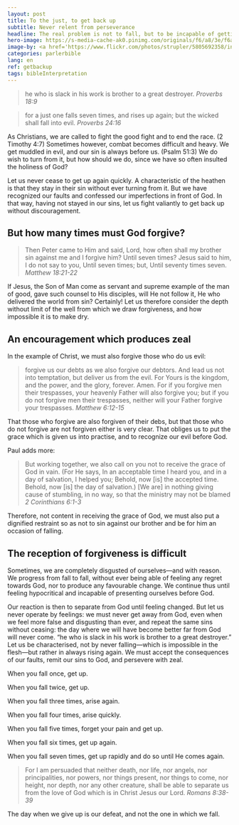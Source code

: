 ```yaml
---
layout: post
title: To the just, to get back up
subtitle: Never relent from perseverance
headline: The real problem is not to fall, but to be incapable of getting up again.
hero-image: https://s-media-cache-ak0.pinimg.com/originals/f6/a8/3e/f6a83e31dacb4fff21f9acaee4b3c5a7.jpg
image-by: <a href='https://www.flickr.com/photos/strupler/5805692358/in/photolist-9R2G57-7bEArh-9R5Dqf-sdb2Jb-oUC5JJ-bUazpP-pG2W2d-DY8V1-4a5QuT-e8HqZK-oDGx7g-dq7mGP-oQXXPZ-8wGird-qLvu8s-Dkvkt5-e1J32y-b3aQYK-89YzQk-6vp3Ct-oy9f1d-6WMsjK-xy8Y4-48QY9R-ho8D2A-FGV6q7-dTnRa-nCmoDu-g9F4bZ-fL28Gc-eezodP-4imbRA-f897u4-fL28wk-hMEySq-7TmD7a-97TGyR-359Vri-34Nf33-4VvcV4-daWMYy-5EiYeY-pKxo39-2xpZL4-5udfrY-cR5EGb-numtKw-bTH1Zz-8t7ziq-CbqRsv'  target='_new'>Zurich 2011 - Standing Tall</a> by <a href='https://www.flickr.com/photos/strupler/' target='_new' >ND Strupler</a> under <a href='https://creativecommons.org/licenses/by/2.0/' target='_new'>Attribution 2.0 Generic</a>
categories: parlerbible
lang: en
ref: getbackup
tags: bibleInterpretation
---
```

<blockquote>he who is slack in his work is brother to a great destroyer. <cite>Proverbs 18:9</cite></blockquote>
<blockquote>for a just one falls seven times, and rises up again; but the wicked shall fall into evil. <cite>Proverbs 24:16</cite></blockquote>
As Christians, we are called to fight the good fight and to end the race. (2 Timothy 4:7) Sometimes however, combat becomes difficult and heavy. We get muddled in evil, and our sin is always before us. (Psalm 51:3) We do wish to turn from it, but how should we do, since we have so often insulted the holiness of God?

Let us never cease to get up again quickly. A characteristic of the heathen is that they stay in their sin without ever turning from it. But we have recognized our faults and confessed our imperfections in front of God. In that way, having not stayed in our sins, let us fight valiantly to get back up without discouragement.<!--more-->
<h2>But how many times must God forgive?</h2>
<blockquote>Then Peter came to Him and said, Lord, how often shall my brother sin against me and I forgive him? Until seven times? Jesus said to him, I do not say to you, Until seven times; but, Until seventy times seven. <cite>Matthew 18:21-22</cite></blockquote>
If Jesus, the Son of Man come as servant and supreme example of the man of good, gave such counsel to His disciples, will He not follow it, He who delivered the world from sin? Certainly! Let us therefore consider the depth without limit of the well from which we draw forgiveness, and how impossible it is to make dry.
<h2>An encouragement which produces zeal</h2>
In the example of Christ, we must also forgive those who do us evil:
<blockquote>forgive us our debts as we also forgive our debtors. And lead us not into temptation, but deliver us from the evil. For Yours is the kingdom, and the power, and the glory, forever. Amen. For if you forgive men their trespasses, your heavenly Father will also forgive you; but if you do not forgive men their trespasses, neither will your Father forgive your trespasses. <cite>Matthew 6:12-15</cite></blockquote>
That those who forgive are also forgiven of their debs, but that those who do not forgive are not forgiven either is very clear. That obliges us to put the grace which is given us into practise, and to recognize our evil before God.

Paul adds more:
<blockquote>But working together, we also call on you not to receive the grace of God in vain. (For He says, In an acceptable time I heard you, and in a day of salvation, I helped you; Behold, now [is] the accepted time. Behold, now [is] the day of salvation.) [We are] in nothing giving cause of stumbling, in no way, so that the ministry may not be blamed <cite>2 Corinthians 6:1-3</cite></blockquote>
Therefore, not content in receiving the grace of God, we must also put a dignified restraint so as not to sin against our brother and be for him an occasion of falling.
<h2>The reception of forgiveness is difficult</h2>
Sometimes, we are completely disgusted of ourselves—and with reason. We progress from fall to fall, without ever being able of feeling any regret towards God, nor to produce any favourable change. We continue thus until feeling hypocritical and incapable of presenting ourselves before God.

Our reaction is then to separate from God until feeling changed. But let us never operate by feelings: we must never get away from God, even when we feel more false and disgusting than ever, and repeat the same sins without ceasing: the day where we will have become better far from God will never come. “he who is slack in his work is brother to a great destroyer.” Let us be characterised, not by never falling—which is impossible in the flesh—but rather in always rising again. We must accept the consequences of our faults, remit our sins to God, and persevere with zeal.

When you fall once, get up.

When you fall twice, get up.

When you fall three times, arise again.

When you fall four times, arise quickly.

When you fall five times, forget your pain and get up.

When you fall six times, get up again.

When you fall seven times, get up rapidly and do so until He comes again.
<blockquote>For I am persuaded that neither death, nor life, nor angels, nor principalities, nor powers, nor things present, nor things to come, nor height, nor depth, nor any other creature, shall be able to separate us from the love of God which is in Christ Jesus our Lord. <cite>Romans 8:38-39</cite></blockquote>
The day when we give up is our defeat, and not the one in which we fall.